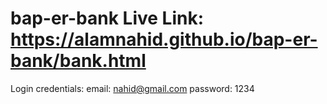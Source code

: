 ﻿# bap-er-bank Live Link: https://alamnahid.github.io/bap-er-bank/bank.html

 Login credentials:
 email: nahid@gmail.com
 password: 1234
